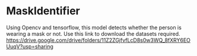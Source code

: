# MaskIdentifier
Using Opencv and tensorflow, this model detects whether the person is wearing a mask or not.
Use this link to download the datasets required.
https://drive.google.com/drive/folders/11Z2ZGjfvfLcD8s0w3WQ_8fXRY6EOUuqV?usp=sharing
